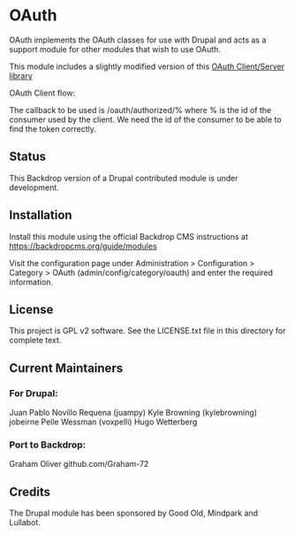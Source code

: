 <h1>OAuth</h1>

OAuth implements the OAuth classes for use with Drupal and acts as a support
module for other modules that wish to use OAuth.

This module includes a slightly modified version of this 
<a rel="nofollow" href="http://oauth.googlecode.com/svn/code/php">
OAuth Client/Server library</a>

OAuth Client flow:

The callback to be used is /oauth/authorized/% where % is the id of the consumer
used by the client. We need the id of the consumer to be able to find the token
correctly.

<h2>Status</h2>

This Backdrop version of a Drupal contributed module is under development.


<h2>Installation</h2>

Install this module using the official Backdrop CMS instructions at https://backdropcms.org/guide/modules

Visit the configuration page under Administration > Configuration > Category > OAuth (admin/config/category/oauth)
and enter the required information.


<h2>License</h2>

This project is GPL v2 software. See the LICENSE.txt file in this directory for complete text.

<h2>Current Maintainers</h2>

<h3>For Drupal:</h3>
Juan Pablo Novillo Requena (juampy)
Kyle Browning (kylebrowning)
jobeirne
Pelle Wessman (voxpelli)
Hugo Wetterberg

<h3>Port to Backdrop:</h3>
Graham Oliver github.com/Graham-72


<h2>Credits</h2>
The Drupal module has been sponsored by Good Old, Mindpark and Lullabot.





